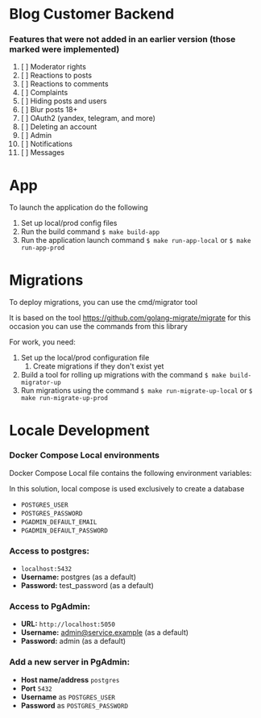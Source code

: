 # Blog Customer Backend

### Features that were not added in an earlier version (those marked were implemented)
1. [ ] Moderator rights
2. [ ] Reactions to posts
2. [ ] Reactions to comments
3. [ ] Complaints
4. [ ] Hiding posts and users
5. [ ] Blur posts 18+
6. [ ] OAuth2 (yandex, telegram, and more)
7. [ ] Deleting an account
8. [ ] Admin
9. [ ] Notifications
10. [ ] Messages

# App
To launch the application do the following

1. Set up local/prod config files
2. Run the build command ```$ make build-app```
3. Run the application launch command ```$ make run-app-local``` or ```$ make run-app-prod```

# Migrations
To deploy migrations, you can use the cmd/migrator tool

It is based on the tool https://github.com/golang-migrate/migrate for this occasion you can use the commands from this library

For work, you need:
1. Set up the local/prod configuration file
    1. Create migrations if they don't exist yet
2. Build a tool for rolling up migrations with the command ```$ make build-migrator-up```
3. Run migrations using the command ```$ make run-migrate-up-local``` or ```$ make run-migrate-up-prod```

# Locale Development

### Docker Compose Local environments
Docker Compose Local file contains the following environment variables:

In this solution, local compose is used exclusively to create a database

* `POSTGRES_USER`
* `POSTGRES_PASSWORD`
* `PGADMIN_DEFAULT_EMAIL`
* `PGADMIN_DEFAULT_PASSWORD`

### Access to postgres:
* `localhost:5432`
* **Username:** postgres (as a default)
* **Password:** test_password (as a default)

### Access to PgAdmin:
* **URL:** `http://localhost:5050`
* **Username:** admin@service.example (as a default)
* **Password:** admin (as a default)

### Add a new server in PgAdmin:
* **Host name/address** `postgres`
* **Port** `5432`
* **Username** as `POSTGRES_USER`
* **Password** as `POSTGRES_PASSWORD`
